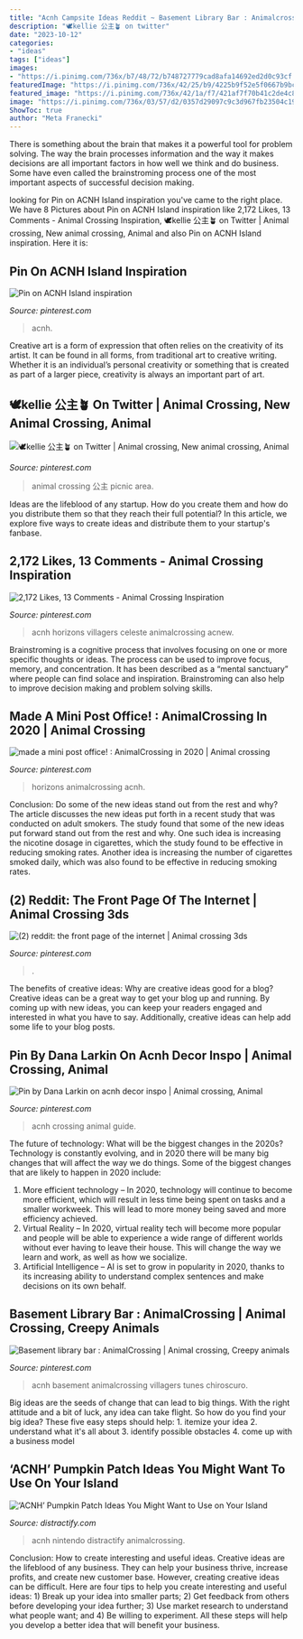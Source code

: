 ```yaml
---
title: "Acnh Campsite Ideas Reddit ~ Basement Library Bar : Animalcrossing"
description: "🕊kellie 公主🪴 on twitter"
date: "2023-10-12"
categories:
- "ideas"
tags: ["ideas"]
images:
- "https://i.pinimg.com/736x/b7/48/72/b748727779cad8afa14692ed2d0c93cf.jpg"
featuredImage: "https://i.pinimg.com/736x/42/25/b9/4225b9f52e5f0667b9bc0e25ea0b1ac9.jpg"
featured_image: "https://i.pinimg.com/736x/42/1a/f7/421af7f70b41c2de4c8f425fde89cccf.jpg"
image: "https://i.pinimg.com/736x/03/57/d2/0357d29097c9c3d967fb23504c192271.jpg"
ShowToc: true
author: "Meta Franecki"
---
```



There is something about the brain that makes it a powerful tool for problem solving. The way the brain processes information and the way it makes decisions are all important factors in how well we think and do business. Some have even called the brainstroming process one of the most important aspects of successful decision making.

	

		
looking for Pin on ACNH Island inspiration you've came to the right place. We have 8 Pictures about Pin on ACNH Island inspiration like 2,172 Likes, 13 Comments - Animal Crossing Inspiration, 🕊kellie 公主🪴 on Twitter | Animal crossing, New animal crossing, Animal and also Pin on ACNH Island inspiration. Here it is:
		
    
## Pin On ACNH Island Inspiration

<img loading=lazy src="https://i.pinimg.com/736x/b7/48/72/b748727779cad8afa14692ed2d0c93cf.jpg" onerror="this.onerror=null;this.src='https://tse1.mm.bing.net/th?id=OIP.M2s3FbPZVm7fY19yNNGZiwHaIV&amp;pid=15.1';" alt="Pin on ACNH Island inspiration">

_Source: pinterest.com_

>acnh. 

	

Creative art is a form of expression that often relies on the creativity of its artist. It can be found in all forms, from traditional art to creative writing. Whether it is an individual’s personal creativity or something that is created as part of a larger piece, creativity is always an important part of art.

    
## 🕊kellie 公主🪴 On Twitter | Animal Crossing, New Animal Crossing, Animal

<img loading=lazy src="https://i.pinimg.com/736x/95/ec/92/95ec92ab16faffaa3495daa7a6eb7723.jpg" onerror="this.onerror=null;this.src='https://tse1.mm.bing.net/th?id=OIP.T3J_mMWrOo2tLMUQLEGDuAHaER&amp;pid=15.1';" alt="🕊kellie 公主🪴 on Twitter | Animal crossing, New animal crossing, Animal">

_Source: pinterest.com_

>animal crossing 公主 picnic area. 

	

Ideas are the lifeblood of any startup. How do you create them and how do you distribute them so that they reach their full potential? In this article, we explore five ways to create ideas and distribute them to your startup's fanbase.

    
## 2,172 Likes, 13 Comments - Animal Crossing Inspiration

<img loading=lazy src="https://i.pinimg.com/736x/2f/f8/a2/2ff8a2b4cef61bfa501a37d75878fdd3.jpg" onerror="this.onerror=null;this.src='https://tse3.mm.bing.net/th?id=OIP.uU8dnMXRU9pe-RymehvUgAHaEK&amp;pid=15.1';" alt="2,172 Likes, 13 Comments - Animal Crossing Inspiration">

_Source: pinterest.com_

>acnh horizons villagers celeste animalcrossing acnew. 

	

Brainstroming is a cognitive process that involves focusing on one or more specific thoughts or ideas. The process can be used to improve focus, memory, and concentration. It has been described as a “mental sanctuary” where people can find solace and inspiration. Brainstroming can also help to improve decision making and problem solving skills.

    
## Made A Mini Post Office! : AnimalCrossing In 2020 | Animal Crossing

<img loading=lazy src="https://i.pinimg.com/736x/42/1a/f7/421af7f70b41c2de4c8f425fde89cccf.jpg" onerror="this.onerror=null;this.src='https://tse1.mm.bing.net/th?id=OIP.-M23g3DPEkoHHsR4jzdU-QHaEK&amp;pid=15.1';" alt="made a mini post office! : AnimalCrossing in 2020 | Animal crossing">

_Source: pinterest.com_

>horizons animalcrossing acnh. 

	

Conclusion: Do some of the new ideas stand out from the rest and why?
The article discusses the new ideas put forth in a recent study that was conducted on adult smokers. The study found that some of the new ideas put forward stand out from the rest and why. One such idea is increasing the nicotine dosage in cigarettes, which the study found to be effective in reducing smoking rates. Another idea is increasing the number of cigarettes smoked daily, which was also found to be effective in reducing smoking rates.

    
## (2) Reddit: The Front Page Of The Internet | Animal Crossing 3ds

<img loading=lazy src="https://i.pinimg.com/736x/75/e0/99/75e09969f88bbbbbc293e18ab5b1aefc.jpg" onerror="this.onerror=null;this.src='https://tse4.mm.bing.net/th?id=OIP.XF_LDTJWdR5oKgH_S8k2hAHaIL&amp;pid=15.1';" alt="(2) reddit: the front page of the internet | Animal crossing 3ds">

_Source: pinterest.com_

>. 

	

The benefits of creative ideas: Why are creative ideas good for a blog?
Creative ideas can be a great way to get your blog up and running. By coming up with new ideas, you can keep your readers engaged and interested in what you have to say. Additionally, creative ideas can help add some life to your blog posts.

    
## Pin By Dana Larkin On Acnh Decor Inspo | Animal Crossing, Animal

<img loading=lazy src="https://i.pinimg.com/736x/42/25/b9/4225b9f52e5f0667b9bc0e25ea0b1ac9.jpg" onerror="this.onerror=null;this.src='https://tse2.mm.bing.net/th?id=OIP.CF04niqTiRQgLbCYRahlNgHaGT&amp;pid=15.1';" alt="Pin by Dana Larkin on acnh decor inspo | Animal crossing, Animal">

_Source: pinterest.com_

>acnh crossing animal guide. 

	

The future of technology: What will be the biggest changes in the 2020s?
Technology is constantly evolving, and in 2020 there will be many big changes that will affect the way we do things. Some of the biggest changes that are likely to happen in 2020 include: 
1. More efficient technology – In 2020, technology will continue to become more efficient, which will result in less time being spent on tasks and a smaller workweek. This will lead to more money being saved and more efficiency achieved. 
2. Virtual Reality – In 2020, virtual reality tech will become more popular and people will be able to experience a wide range of different worlds without ever having to leave their house. This will change the way we learn and work, as well as how we socialize. 
3. Artificial Intelligence – AI is set to grow in popularity in 2020, thanks to its increasing ability to understand complex sentences and make decisions on its own behalf.

    
## Basement Library Bar : AnimalCrossing | Animal Crossing, Creepy Animals

<img loading=lazy src="https://i.pinimg.com/736x/03/57/d2/0357d29097c9c3d967fb23504c192271.jpg" onerror="this.onerror=null;this.src='https://tse4.mm.bing.net/th?id=OIP.CdeDKu6Zf23yuqM7Cj5tZwHaEK&amp;pid=15.1';" alt="Basement library bar : AnimalCrossing | Animal crossing, Creepy animals">

_Source: pinterest.com_

>acnh basement animalcrossing villagers tunes chiroscuro. 

	

Big ideas are the seeds of change that can lead to big things. With the right attitude and a bit of luck, any idea can take flight. So how do you find your big idea? These five easy steps should help: 1. itemize your idea 2. understand what it's all about 3. identify possible obstacles 4. come up with a business model 
    
## ‘ACNH’ Pumpkin Patch Ideas You Might Want To Use On Your Island

<img loading=lazy src="https://media.distractify.com/brand-img/0zrG-xlU6/1600x838/acnh-pumpkin-patch-ideas-spooky-1601665485291.jpg" onerror="this.onerror=null;this.src='https://tse2.mm.bing.net/th?id=OIP._dVPCCan6qbUrJt4gU74PgHaD4&amp;pid=15.1';" alt="‘ACNH’ Pumpkin Patch Ideas You Might Want to Use on Your Island">

_Source: distractify.com_

>acnh nintendo distractify animalcrossing. 

	

Conclusion: How to create interesting and useful ideas.
Creative ideas are the lifeblood of any business. They can help your business thrive, increase profits, and create new customer base. However, creating creative ideas can be difficult. Here are four tips to help you create interesting and useful ideas: 1) Break up your idea into smaller parts; 2) Get feedback from others before developing your idea further; 3) Use market research to understand what people want; and 4) Be willing to experiment. All these steps will help you develop a better idea that will benefit your business.

